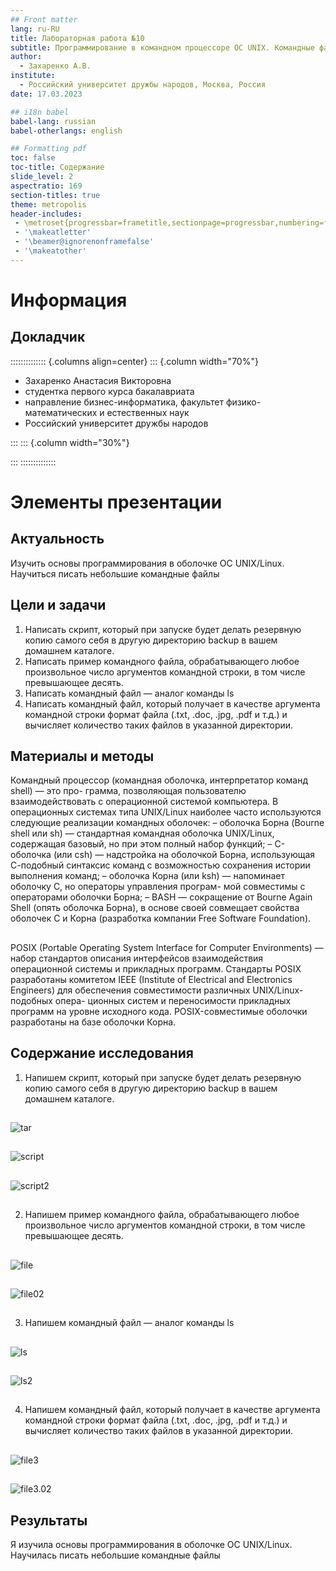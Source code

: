 ```yaml
---
## Front matter
lang: ru-RU
title: Лабораторная работа №10
subtitle: Программирование в командном процессоре ОС UNIX. Командные файлы
author:
  - Захаренко А.В.
institute:
  - Российский университет дружбы народов, Москва, Россия
date: 17.03.2023

## i18n babel
babel-lang: russian
babel-otherlangs: english

## Formatting pdf
toc: false
toc-title: Содержание
slide_level: 2
aspectratio: 169
section-titles: true
theme: metropolis
header-includes:
 - \metroset{progressbar=frametitle,sectionpage=progressbar,numbering=fraction}
 - '\makeatletter'
 - '\beamer@ignorenonframefalse'
 - '\makeatother'
---
```


# Информация

## Докладчик

:::::::::::::: {.columns align=center}
::: {.column width="70%"}

  * Захаренко Анастасия Викторовна
  * студентка первого курса бакалавриата
  * направление бизнес-информатика, факультет физико-математических и естественных наук
  * Российский университет дружбы народов

:::
::: {.column width="30%"}



:::
::::::::::::::


# Элементы презентации

## Актуальность

Изучить основы программирования в оболочке ОС UNIX/Linux. Научиться писать
небольшие командные файлы

## Цели и задачи

1. Написать скрипт, который при запуске будет делать резервную копию самого себя в другую директорию backup в вашем домашнем каталоге.
2. Написать пример командного файла, обрабатывающего любое произвольное число
аргументов командной строки, в том числе превышающее десять.
3. Написать командный файл — аналог команды ls 
4. Написать командный файл, который получает в качестве аргумента командной строки
формат файла (.txt, .doc, .jpg, .pdf и т.д.) и вычисляет количество таких файлов
в указанной директории.

## Материалы и методы

Командный процессор (командная оболочка, интерпретатор команд shell) — это про-
грамма, позволяющая пользователю взаимодействовать с операционной системой
компьютера. В операционных системах типа UNIX/Linux наиболее часто используются
следующие реализации командных оболочек:
– оболочка Борна (Bourne shell или sh) — стандартная командная оболочка UNIX/Linux,
содержащая базовый, но при этом полный набор функций;
– С-оболочка (или csh) — надстройка на оболочкой Борна, использующая С-подобный
синтаксис команд с возможностью сохранения истории выполнения команд;
– оболочка Корна (или ksh) — напоминает оболочку С, но операторы управления програм-
мой совместимы с операторами оболочки Борна;
– BASH — сокращение от Bourne Again Shell (опять оболочка Борна), в основе своей совмещает свойства оболочек С и Корна (разработка компании Free Software Foundation).

##

POSIX (Portable Operating System Interface for Computer Environments) — набор стандартов
описания интерфейсов взаимодействия операционной системы и прикладных программ.
Стандарты POSIX разработаны комитетом IEEE (Institute of Electrical and Electronics
Engineers) для обеспечения совместимости различных UNIX/Linux-подобных опера-
ционных систем и переносимости прикладных программ на уровне исходного кода.
POSIX-совместимые оболочки разработаны на базе оболочки Корна.

## Содержание исследования

1. Напишем скрипт, который при запуске будет делать резервную копию самого себя  в другую директорию backup в вашем домашнем каталоге. 

##

![tar](image/1.png)

##

![script](image/2.png)

##

![script2](image/3.png)

##

2. Напишем пример командного файла, обрабатывающего любое произвольное число
аргументов командной строки, в том числе превышающее десять. 

##

![file](image/4.png)

##

![file02](image/5.png)

##

3. Напишем командный файл — аналог команды ls 

##

![ls](image/6.png)

##

![ls2](image/7.png)

##

4. Напишем командный файл, который получает в качестве аргумента командной строки
формат файла (.txt, .doc, .jpg, .pdf и т.д.) и вычисляет количество таких файлов
в указанной директории. 

##

![file3](image/8.png)

##

![file3.02](image/9.png)

## Результаты

Я изучила основы программирования в оболочке ОС UNIX/Linux. Научилась писать
небольшие командные файлы


